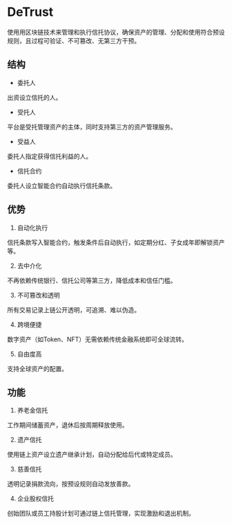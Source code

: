 # DeTrust
使用用区块链技术来管理和执行信托协议，确保资产的管理、分配和使用符合预设规则，且过程可验证、不可篡改、无第三方干预。

## 结构
- 委托人

出资设立信托的人。

- 受托人

平台是受托管理资产的主体，同时支持第三方的资产管理服务。

- 受益人

委托人指定获得信托利益的人。

- 信托合约

委托人设立智能合约自动执行信托条款。

## 优势
1. 自动化执行

信托条款写入智能合约，触发条件后自动执行，如定期分红、子女成年即解锁资产等。

2. 去中介化

不再依赖传统银行、信托公司等第三方，降低成本和信任门槛。

3. 不可篡改和透明

所有交易记录上链公开透明，可追溯、难以伪造。

4. 跨境便捷

数字资产（如Token、NFT）无需依赖传统金融系统即可全球流转。

5. 自由度高

支持全球资产的配置。

## 功能
1. 养老金信托

工作期间储蓄资产，退休后按周期释放使用。

2. 遗产信托

使用链上资产设立遗产继承计划，自动分配给后代或特定成员。

3. 慈善信托

透明记录捐款流向，按预设规则自动发放善款。

4. 企业股权信托

创始团队或员工持股计划可通过链上信托管理，实现激励和退出机制。